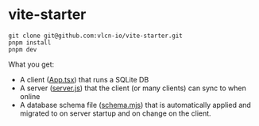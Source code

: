 # vite-starter

```
git clone git@github.com:vlcn-io/vite-starter.git
pnpm install
pnpm dev
```

What you get:
- A client ([App.tsx](https://github.com/vlcn-io/vite-starter/blob/main/src/App.tsx)) that runs a SQLite DB
- A server ([server.js](https://github.com/vlcn-io/vite-starter/blob/main/server.js)) that the client (or many clients) can sync to when online
- A database schema file ([schema.mjs](https://github.com/vlcn-io/vite-starter/blob/main/src/schemas/testSchema.mjs)) that is automatically applied and migrated to on server startup and on change on the client.
